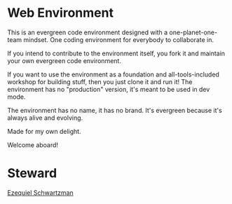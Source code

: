# Web Environment

This is an evergreen code environment designed with a one-planet-one-team mindset.
One coding environment for everybody to collaborate in.

If you intend to contribute to the environment itself, you fork it and
maintain your own evergreen code environment.

If you want to use the environment as a foundation and all-tools-included workshop for building stuff, then you just clone it and run it! The environment has no "production" version, it's meant to be used in dev mode.

The environment has no name, it has no brand. It's evergreen because it's always alive
and evolving.

Made for my own delight.

Welcome aboard!

# Steward

[Ezequiel Schwartzman](https://ezequielschwartzman.org)
